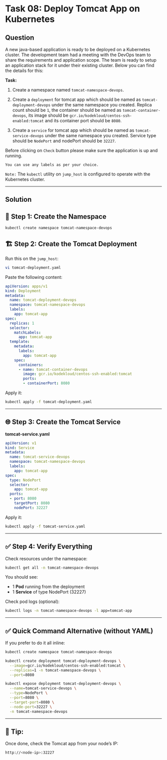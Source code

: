 # Task 08: Deploy Tomcat App on Kubernetes

## Question

A new java-based application is ready to be deployed on a Kubernetes cluster. The development team had a meeting with the DevOps team to share the requirements and application scope. The team is ready to setup an application stack for it under their existing cluster. Below you can find the details for this:

**Task:**

1. Create a namespace named `tomcat-namespace-devops`.

2. Create a `deployment` for tomcat app which should be named as `tomcat-deployment-devops` under the same namespace you created. Replica count should be `1`, the container should be named as `tomcat-container-devops`, its image should be `gcr.io/kodekloud/centos-ssh-enabled:tomcat` and its container port should be `8080`.

3. Create a `service` for tomcat app which should be named as `tomcat-service-devops` under the same namespace you created. Service type should be `NodePort` and nodePort should be `32227`.

Before clicking on `Check` button please make sure the application is up and running.

`You can use any labels as per your choice.`

`Note:` The `kubectl` utility on `jump_host` is configured to operate with the Kubernetes cluster.

---

## Solution

## 🧩 Step 1: Create the Namespace

```bash
kubectl create namespace tomcat-namespace-devops
```

## 🏗️ Step 2: Create the Tomcat Deployment

Run this on the `jump_host`:

```bash
vi tomcat-deployment.yaml
```

Paste the following content:

```yaml
apiVersion: apps/v1
kind: Deployment
metadata:
  name: tomcat-deployment-devops
  namespace: tomcat-namespace-devops
  labels:
    app: tomcat-app
spec:
  replicas: 1
  selector:
    matchLabels:
      app: tomcat-app
  template:
    metadata:
      labels:
        app: tomcat-app
    spec:
      containers:
      - name: tomcat-container-devops
        image: gcr.io/kodekloud/centos-ssh-enabled:tomcat
        ports:
        - containerPort: 8080
```
Apply it:

```bash
kubectl apply -f tomcat-deployment.yaml
```

---

## 🌐 Step 3: Create the Tomcat Service

**tomcat-service.yaml**

```yaml
apiVersion: v1
kind: Service
metadata:
  name: tomcat-service-devops
  namespace: tomcat-namespace-devops
  labels:
    app: tomcat-app
spec:
  type: NodePort
  selector:
    app: tomcat-app
  ports:
  - port: 8080
    targetPort: 8080
    nodePort: 32227
```
Apply it:

```bash
kubectl apply -f tomcat-service.yaml
```

---

## ✅ Step 4: Verify Everything

Check resources under the namespace:

```bash
kubectl get all -n tomcat-namespace-devops
```
You should see:

- 1 **Pod** running from the deployment
- 1 **Service** of type NodePort (32227)

Check pod logs (optional):
```bash
kubectl logs -n tomcat-namespace-devops -l app=tomcat-app
```
---

## ✅ Quick Command Alternative (without YAML)

If you prefer to do it all inline:

```bash
kubectl create namespace tomcat-namespace-devops

kubectl create deployment tomcat-deployment-devops \
  --image=gcr.io/kodekloud/centos-ssh-enabled:tomcat \
  --replicas=1 -n tomcat-namespace-devops \
  --port=8080

kubectl expose deployment tomcat-deployment-devops \
  --name=tomcat-service-devops \
  --type=NodePort \
  --port=8080 \
  --target-port=8080 \
  --node-port=32227 \
  -n tomcat-namespace-devops
```
---

## 🧠 Tip:

Once done, check the Tomcat app from your node’s IP:

```bash
http://<node-ip>:32227
```